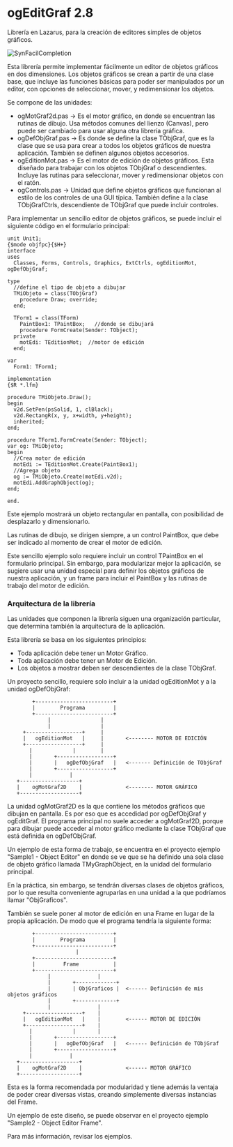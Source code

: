 ogEditGraf 2.8
==============

Librería en Lazarus, para la creación de editores simples de objetos gráficos.

![SynFacilCompletion](http://blog.pucp.edu.pe/blog/tito/wp-content/uploads/sites/610/2018/04/Sin-título-12.png "Título de la imagen")

Esta librería permite implementar fácilmente un editor de objetos gráficos en dos dimensiones. Los objetos gráficos se crean a partir de una clase base, que incluye las funciones básicas para poder ser manipulados por un editor, con opciones de seleccionar, mover, y redimensionar los objetos. 

Se compone de las unidades:

* ogMotGraf2d.pas -> Es el motor gráfico, en donde se encuentran las rutinas de dibujo. Usa métodos comunes del lienzo (Canvas), pero puede ser cambiado para usar alguna otra librería gráfica.
* ogDefObjGraf.pas -> Es donde se define la clase TObjGraf, que es la clase que se usa para crear a todos los objetos gráficos de nuestra aplicación. También se definen algunos objetos accesorios.
* ogEditionMot.pas -> Es el motor de edición de objetos gráficos. Esta diseñado para trabajar con los objetos TObjGraf o descendientes. Incluye las rutinas para seleccionar, mover y redimensionar objetos con el ratón.
* ogControls.pas -> Unidad que define objetos gráficos que funcionan al estilo de los controles de una GUI típica. También define a la clase TObjGrafCtrls, descendiente de TObjGraf que puede incluir controles.

Para implementar un sencillo editor de objetos gráficos, se puede incluir el siguiente código en el formulario principal:

```
unit Unit1;
{$mode objfpc}{$H+}
interface
uses
  Classes, Forms, Controls, Graphics, ExtCtrls, ogEditionMot, ogDefObjGraf;

type
  //define el tipo de objeto a dibujar
  TMiObjeto = class(TObjGraf)
    procedure Draw; override;
  end;

  TForm1 = class(TForm)
    PaintBox1: TPaintBox;   //donde se dibujará
    procedure FormCreate(Sender: TObject);
  private
    motEdi: TEditionMot;  //motor de edición
  end;

var
  Form1: TForm1;

implementation
{$R *.lfm}

procedure TMiObjeto.Draw();
begin
  v2d.SetPen(psSolid, 1, clBlack);
  v2d.RectangR(x, y, x+width, y+height);
  inherited;
end;

procedure TForm1.FormCreate(Sender: TObject);
var og: TMiObjeto;
begin
  //Crea motor de edición
  motEdi := TEditionMot.Create(PaintBox1);
  //Agrega objeto
  og := TMiObjeto.Create(motEdi.v2d);
  motEdi.AddGraphObject(og);
end;

end.
```

Este ejemplo mostrará un objeto rectangular en pantalla, con posibilidad de desplazarlo y dimensionarlo.

Las rutinas de dibujo, se dirigen siempre, a un control PaintBox, que debe ser indicado al momento de crear el motor de edición.

Este sencillo ejemplo solo requiere incluir un control TPaintBox en el formulario principal. Sin embargo, para modularizar mejor la aplicación, se sugiere usar una unidad especial para definir los objetos gráficos de nuestra aplicación, y un frame para incluir el PaintBox y las rutinas de trabajo del motor de edición.

### Arquitectura de la librería

Las unidades que componen  la librería siguen una organización particular, que determina también la arquitectura de la aplicación.

Esta librería se basa en los siguientes principios:

* Toda aplicación debe tener un Motor Gráfico.
* Toda aplicación debe tener un Motor de Edición.
* Los objetos a mostrar deben ser descendientes de la clase TObjGraf.


Un proyecto sencillo, requiere solo incluir a la unidad ogEditionMot y a la unidad ogDefObjGraf:

```
        +-------------------------+
        |        Programa         |
        +-------------------------+
             |                |
             |                |
     +------------------+     |
     |   ogEditionMot   |     |       <-------- MOTOR DE EDICIÓN
     +------------------+     |  
       |             |        |
       |       +------------------+
       |       |   ogDefObjGraf   |   <------- Definición de TObjGraf
       |       +------------------+
       |            |
   +-------------------+
   |    ogMotGraf2D    |              <-------- MOTOR GRÁFICO
   +-------------------+
```

La unidad ogMotGraf2D es la que contiene los métodos gráficos que dibujan en pantalla. Es por eso que es accedidad por ogDefObjGraf y ogEditGraf. El programa principal no suele acceder a ogMotGraf2D, porque para dibujar puede acceder al motor gráfico mediante la clase TObjGraf que está definida en ogDefObjGraf.

Un ejemplo de esta forma de trabajo, se encuentra en el proyecto ejemplo "Sample1 - Object Editor" en donde se ve que se ha definido una sola clase de objeto gráfico llamada TMyGraphObject, en la unidad del formulario principal.

En la práctica, sin embargo, se tendrán diversas clases de objetos gráficos, por lo que resulta conveniente agruparlas en una unidad a la que podríamos llamar "ObjGraficos". 

También se suele poner al motor de edición en una Frame en lugar de la propia aplicación. De modo que el programa tendría la siguiente forma:

```
        +-------------------------+
        |        Programa         |
        +-------------------------+
                      |              
        +-------------------------+
        |         Frame           |
        +-------------------------+
             |               |
             |       +-------------+
             |       | ObjGraficos |  <------ Definición de mis objetos gráficos
             |       +-------------+      
             |               |            
     +------------------+    |            
     |   ogEditionMot   |    |        <------ MOTOR DE EDICIÓN
     +------------------+    |            
       |             |       |            
       |       +------------------+       
       |       |   ogDefObjGraf   |   <------ Definición de TObjGraf
       |       +------------------+       
       |            |                     
   +-------------------+                  
   |    ogMotGraf2D    |              <------ MOTOR GRÁFICO
   +-------------------+
```
   
Esta es la forma recomendada por modularidad y tiene además la ventaja de poder crear diversas vistas, creando simplemente diversas instancias del Frame.

Un ejemplo de este diseño, se puede observar en el proyecto ejemplo "Sample2 - Object Editor Frame".

Para más información, revisar los ejemplos.

